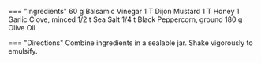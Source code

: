 === "Ingredients"
    60 g Balsamic Vinegar
    1 T Dijon Mustard
    1 T Honey
    1 Garlic Clove, minced
    1/2 t Sea Salt
    1/4 t Black Peppercorn, ground
    180 g Olive Oil

=== "Directions"
    Combine ingredients in a sealable jar. Shake vigorously to emulsify.

[^hurrell]:
    Hurrell, Sonny.
    ["STOP Buying Salad Dressing! My 5 Best Recipes."](https://www.youtube.com/watch?v=RF9aLBuW2-0)
    _YouTube: ThatDudeCanCook._
    31 May 2025.
